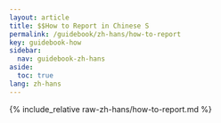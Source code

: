 ```yaml
---
layout: article
title: $$How to Report in Chinese S
permalink: /guidebook/zh-hans/how-to-report
key: guidebook-how
sidebar:
  nav: guidebook-zh-hans
aside:
  toc: true
lang: zh-hans
---
```


{% include_relative raw-zh-hans/how-to-report.md %}
